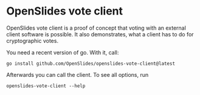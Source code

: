 # OpenSlides vote client

OpenSlides vote client is a proof of concept that voting with an external client
software is possible. It also demonstrates, what a client has to do for
cryptographic votes.

You need a recent version of go. With it, call:

```
go install github.com/OpenSlides/openslides-vote-client@latest
```

Afterwards you can call the client. To see all options, run

```
openslides-vote-client --help
```
